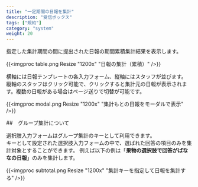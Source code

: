 ```yaml
---
title: "一定期間の日報を集計"
description: "受信ボックス"
tags: ["規約"]
category: "system"
weight: 20
---
```


指定した集計期間の間に提出された日報の期間累積集計結果を表示します。

{{<imgproc table.png Resize "1200x" "日報の集計（累積）" />}}

横軸には日報テンプレートの各入力フォーム、縦軸にはスタッフが並びます。
縦軸のスタッフはクリック可能で、クリックすると集計元の日報が表示されます。複数の日報がある場合はページ送りで切替が可能です。

{{<imgproc modal.png Resize "1200x" "集計もとの日報をモーダルで表示" />}}

##　グループ集計について

選択肢入力フォームはグループ集計のキーとして利用できます。  
キーとして設定された選択肢入力フォームの中で、選ばれた回答の項目のみを集計対象とすることができます。
例えば以下の例は「**果物の選択肢で回答がばななの日報**」のみを集計します。

{{<imgproc subtotal.png Resize "1200x" "集計キーを指定して日報を集計する" />}}

